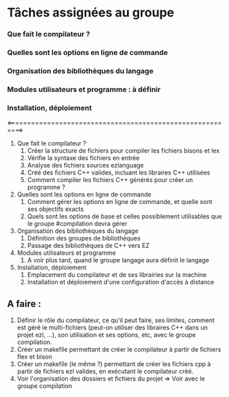 Tâches assignées au groupe
==========================

### Que fait le compilateur ?
### Quelles sont les options en ligne de commande
### Organisation des bibliothèques du langage
### Modules utilisateurs et programme : à définir
### Installation, déploiement

<==========================================================>

1. Que fait le compilateur ?
	1. Créer la structure de fichiers pour compiler les fichiers bisons et lex
	2. Vérifie la syntaxe des fichiers en entrée
	3. Analyse des fichiers sources ezlanguage
	4. Créé des fichiers C++ valides, incluant les libraires C++ utilisées
	5. Comment compiler les fichiers C++ générés pour créer un programme ?
2. Quelles sont les options en ligne de commande
	1. Comment gérer les options en ligne de commande, et quelle sont ses objectifs exacts
	2. Quels sont les options de base et celles possiblement utilisables que le groupe #compilation devra gérer
3. Organisation des bibliothèques du langage
	1. Définition des groupes de bibliothèques
	2. Passage des bibliothèques de C++ vers EZ
4. Modules utilisateurs et programme
	1. A voir plus tard, quand le groupe langage aura définit le langage
5. Installation, déploiement
	1. Emplacement du compilateur et de ses librairies sur la machine
	2. Installation et déploiement d'une configuration d'accès à distance

## A faire :
1. Définir le rôle du compilateur, ce qu'il peut faire, ses limites, comment est géré le multi-fichiers (peut-on utiliser des libraires C++ dans un projet ezl, ...), son utilisation et ses options, etc, avec le groupe compilation.
2. Créer un makefile permettant de créer le compilateur à partir de fichiers flex et bison
3. Créer un makefile (le même ?) permettant de créer les fichiers cpp à partir de fichiers ezl valides, en exécutant le compilateur créé.
4. Voir l'organisation des dossiers et fichiers du projet
	=> Voir avec le groupe compilation
